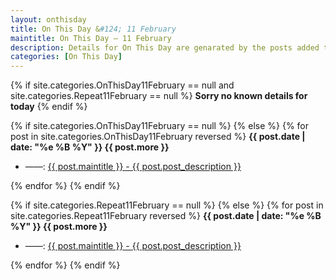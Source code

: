 ```yaml
---
layout: onthisday
title: On This Day &#124; 11 February
maintitle: On This Day — 11 February
description: Details for On This Day are genarated by the posts added to the website so the content is subject to changes/updates over time.
categories: [On This Day]
---
```


{% if site.categories.OnThisDay11February == null and site.categories.Repeat11February == null %}
<strong>Sorry no known details for today</strong>
{% endif %}

{% if site.categories.OnThisDay11February == null %}
{% else %}
{% for post in site.categories.OnThisDay11February reversed %}
<strong>{{ post.date | date: "%e %B %Y" }} {{ post.more }}</strong>
<ul>
<li> ——: <a href="{{ post.url }}">{{ post.maintitle }} - {{ post.post_description }}</a></li>
</ul>
{% endfor %}
{% endif %}

{% if site.categories.Repeat11February == null %}
{% else %}
{% for post in site.categories.Repeat11February reversed %}
<strong>{{ post.date | date: "%e %B %Y" }} {{ post.more }}</strong>
<ul>
<li> ——: <a href="{{ post.url }}">{{ post.maintitle }} - {{ post.post_description }}</a></li>
</ul>
{% endfor %}
{% endif %}
